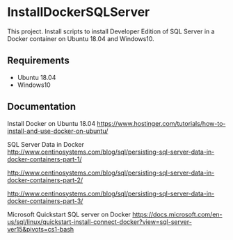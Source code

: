 # InstallDockerSQLServer
This project.
Install scripts to install Developer Edition of SQL Server
in a Docker container on Ubuntu 18.04 and Windows10.

## Requirements

* Ubuntu 18.04
* Windows10

## Documentation
Install Docker on Ubuntu 18.04
https://www.hostinger.com/tutorials/how-to-install-and-use-docker-on-ubuntu/

SQL Server Data in Docker
http://www.centinosystems.com/blog/sql/persisting-sql-server-data-in-docker-containers-part-1/

http://www.centinosystems.com/blog/sql/persisting-sql-server-data-in-docker-containers-part-2/

http://www.centinosystems.com/blog/sql/persisting-sql-server-data-in-docker-containers-part-3/

Microsoft Quickstart SQL server on Docker
https://docs.microsoft.com/en-us/sql/linux/quickstart-install-connect-docker?view=sql-server-ver15&pivots=cs1-bash

